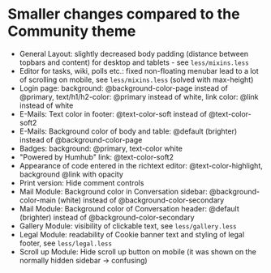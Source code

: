 # Smaller changes compared to the Community theme
- General Layout: slightly decreased body padding (distance between topbars and content) for desktop and tablets - see `less/mixins.less`
- Editor for tasks, wiki, polls etc.: fixed non-floating menubar lead to a lot of scrolling on mobile, see `less/mixins.less` (solved with max-height)
- Login page: background: @background-color-page instead of @primary, text/h1/h2-color: @primary instead of white, link color: @link instead of white
- E-Mails: Text color in footer: @text-color-soft instead of @text-color-soft2
- E-Mails: Background color of body and table: @default (brighter) instead of @background-color-page
- Badges: background: @primary, text-color white
- "Powered by Humhub" link: @text-color-soft2
- Appearance of code entered in the richtext editor: @text-color-highlight, background @link with opacity
- Print version: Hide comment controls
- Mail Module: Background color in Conversation sidebar: @background-color-main (white) instead of @background-color-secondary
- Mail Module: Background color of Conversation header: @default (brighter) instead of @background-color-secondary
- Gallery Module: visibility of clickable text, see `less/gallery.less`
- Legal Module: readability of Cookie banner text and styling of legal footer, see `less/legal.less`
- Scroll up Module: Hide scroll up button on mobile (it was shown on the normally hidden sidebar -> confusing)

